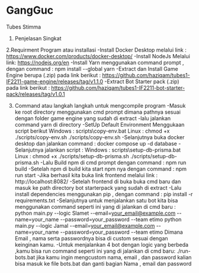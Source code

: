 # GangGuc
Tubes Stimma 

1. Penjelasan Singkat




2.Requirment Program atau installasi
  -Install Docker Desktop melalui link : https://www.docker.com/products/docker-desktop/
  -Install NodeJs Melalui link:  https://nodejs.org/en
  -Install Yarn menggunakan command prompt , dengan command : npm install --global yarn
  -Extract dan Install Game Engine  berupa (.zip) pada link berikut : https://github.com/haziqam/tubes1-IF2211-game-engine/releases/tag/v1.1.0
  -Extract Bot Starter pack (.zip) pada link berikut : https://github.com/haziqam/tubes1-IF2211-bot-starter-pack/releases/tag/v1.0.1

3. Command atau langkah langkah untuk mengcompile program
  -Masuk ke root directory menggunakan cmd prompt dimana pathnya sesuai dengan folder game engine yang sudah di extract
  -lalu jalankan command yarn di directory
  -SetUp Default Environment Menggukaan script berikut
    Windows : scripts\copy-env.bat
    Linux : chmod +x ./scripts/copy-env.sh
            ./scripts/copy-env.sh
  -Selanjutnya buka docker desktop dan jalankan command : docker compose up -d database
  -Selanjutnya jalankan script :
   Windows : scripts\setup-db-prisma.bat
   Linux : chmod +x ./scripts/setup-db-prisma.sh
           ./scripts/setup-db-prisma.sh
   -Lalu Build npm di cmd prompt dengan command : npm run build
   -Setelah npm di build kita start npm nya dengan command : npm run start
   -Jika berhasil kita buka link frontend melalui link : http://localhost:8082/
   -Setelah frontend di buka buka cmd baru dan masuk ke path directory bot starterpack yang sudah di extract
   -Lalu install dependencies menggunakan pip , dengan command : pip install -r requirements.txt
   -Selanjutnya untuk menjalankan satu bot kita bisa menggunakan command seperti ini yang di jalankan di cmd baru :
     python main.py --logic Slamet --email=your_email@example.com --name=your_name --password=your_password --team etimo
     python main.py --logic Jamal --email=your_email@example.com --name=your_name --password=your_password --team etimo
     Dimana Email , nama serta passwordnya bisa di custom sesuai dengan keinginan kamu.
   -Untuk menjalankan 4 bot  dengan logic yang berbeda ,kamu bisa run  command seperti ini yang di jalankan di cmd baru:
     ./run-bots.bat
    jika kamu ingin mengcustom nama, email , dan password kalian bisa masuk ke file bots.bat  dan ganti bagian Nama , email dan password
   

